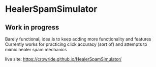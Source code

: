 # HealerSpamSimulator

## Work in progress  
Barely functional, idea is to keep adding more functionality and features  
Currently works for practicing click accuracy (sort of) and attempts to mimic healer spam mechanics

live site: https://crowride.github.io/HealerSpamSimulator/
